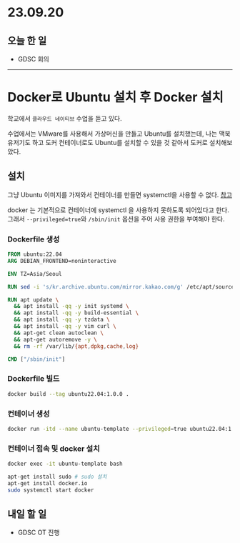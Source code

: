 # 23.09.20

## 오늘 한 일

- GDSC 회의

---

# Docker로 Ubuntu 설치 후 Docker 설치

학교에서 `클라우드 네이티브` 수업을 듣고 있다.

수업에서는 VMware를 사용해서 가상머신을 만들고 Ubuntu를 설치했는데, 나는 맥북 유저기도 하고 도커 컨테이너로도 Ubuntu를 설치할 수 있을 것 같아서 도커로 설치해보았다.

## 설치

그냥 Ubuntu 이미지를 가져와서 컨테이너를 만들면 systemctl을 사용할 수 없다. [참고](https://memostack.tistory.com/217)

docker 는 기본적으로 컨테이너에 systemctl 을 사용하지 못하도록 되어있다고 한다. 그래서 `--privileged=true`와 `/sbin/init` 옵션을 주어 사용 권한을 부여해야 한다.

### Dockerfile 생성

```dockerfile
FROM ubuntu:22.04
ARG DEBIAN_FRONTEND=noninteractive

ENV TZ=Asia/Seoul

RUN sed -i 's/kr.archive.ubuntu.com/mirror.kakao.com/g' /etc/apt/sources.list

RUN apt update \
  && apt install -qq -y init systemd \
  && apt install -qq -y build-essential \
  && apt install -qq -y tzdata \
  && apt install -qq -y vim curl \
  && apt-get clean autoclean \
  && apt-get autoremove -y \
  && rm -rf /var/lib/{apt,dpkg,cache,log}

CMD ["/sbin/init"]
```

### Dockerfile 빌드

```bash
docker build --tag ubuntu22.04:1.0.0 .
```

### 컨테이너 생성

```bash
docker run -itd --name ubuntu-template --privileged=true ubuntu22.04:1.0.0 /sbin/init
```

### 컨테이너 접속 및 docker 설치

```bash
docker exec -it ubuntu-template bash

apt-get install sudo # sudo 설치
apt-get install docker.io
sudo systemctl start docker
```

## 내일 할 일

- GDSC OT 진행
